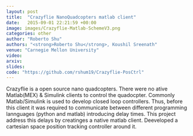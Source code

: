```yaml
---
layout: post
title:  "Crazyflie NanoQuadcopters matlab client"
date:   2015-09-01 22:21:59 +00:00
image: images/Crazyflie-Matlab-SchemeV3.png
categories: other
author: "Roberto Shu"
authors: "<strong>Roberto Shu</strong>, Koushil Sreenath"
venue: "Carnegie Mellon University"
video: 
arxiv: 
slides: 
code: "https://github.com/rshum19/Crazyflie-PosCtrl"
---
```


Crazyflie is a open source nano quadcopters. There were no ative Matlab(MEX) & Simulink clients to control the quadocpter. Commonly Matlab/Simulink is used to develop closed loop controllers. Thus, before this client it was required to communicate between different programming lannguages (python and matlab) introducing delay times. This project address this delays by creatinges a native matlab client. Deeveloped a cartesian space position tracking controller around it.
